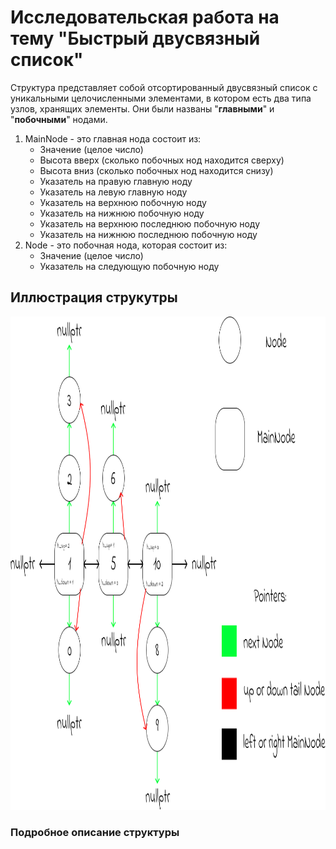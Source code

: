 # Исследовательская работа на тему "Быстрый двусвязный список"
Структура представляет собой отсортированный двусвязный список с уникальными целочисленными элементами, в котором есть два типа узлов, хранящих элементы.
Они были названы "**главными**" и "**побочными**" нодами.
1) MainNode - это главная нода состоит из:
   * Значение (целое число)
   * Высота вверх (сколько побочных нод находится сверху)
   * Высота вниз (сколько побочных нод находится снизу)
   * Указатель на правую главную ноду
   * Указатель на левую главную ноду
   * Указатель на верхнюю побочную ноду
   * Указатель на нижнюю побочную ноду
   * Указатель на верхнюю последнюю побочную ноду
   * Указатель на нижнюю последнюю побочную ноду
2) Node - это побочная нода, которая состоит из:
   * Значение (целое число)
   * Указатель на следующую побочную ноду

## Иллюстрация струкутры
<p align="center">
  <img src="https://github.com/Qcsteeven/FastLinkedList/blob/main/fll.png" height=789>
</p>

### Подробное описание структуры

